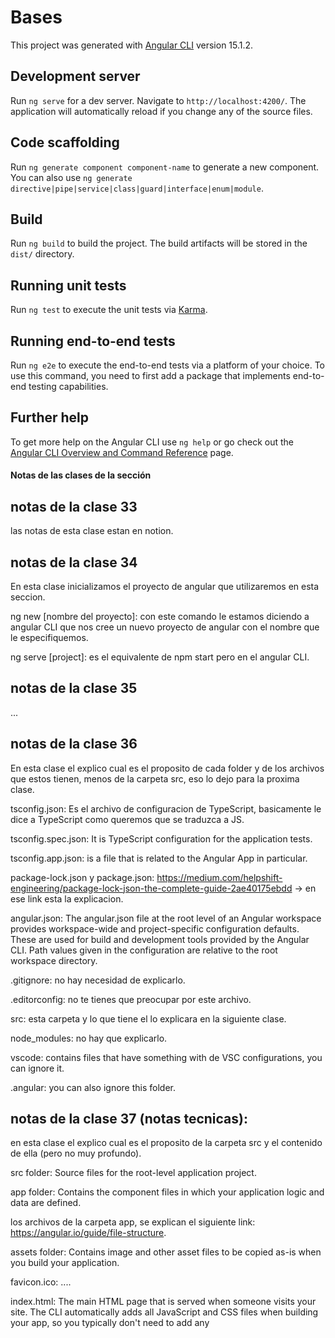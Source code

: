 # Bases

This project was generated with [Angular CLI](https://github.com/angular/angular-cli) version 15.1.2.

## Development server

Run `ng serve` for a dev server. Navigate to `http://localhost:4200/`. The application will automatically reload if you change any of the source files.

## Code scaffolding

Run `ng generate component component-name` to generate a new component. You can also use `ng generate directive|pipe|service|class|guard|interface|enum|module`.

## Build

Run `ng build` to build the project. The build artifacts will be stored in the `dist/` directory.

## Running unit tests

Run `ng test` to execute the unit tests via [Karma](https://karma-runner.github.io).

## Running end-to-end tests

Run `ng e2e` to execute the end-to-end tests via a platform of your choice. To use this command, you need to first add a package that implements end-to-end testing capabilities.

## Further help

To get more help on the Angular CLI use `ng help` or go check out the [Angular CLI Overview and Command Reference](https://angular.io/cli) page.

#### Notas de las clases de la sección

## notas de la clase 33

las notas de esta clase estan en notion.

## notas de la clase 34

En esta clase inicializamos el proyecto de angular que utilizaremos en esta seccion.

ng new [nombre del proyecto]: con este comando le estamos diciendo a angular CLI que nos cree un nuevo proyecto de angular con el nombre que le especifiquemos.


ng serve [project]: es el equivalente de npm start pero en el angular CLI.

## notas de la clase 35

...

## notas de la clase 36

En esta clase el explico cual es el proposito de cada folder y de los archivos que estos tienen, menos de la carpeta src, eso lo dejo para la proxima clase.

tsconfig.json: Es el archivo de configuracion de TypeScript, basicamente le dice a TypeScript como queremos que se traduzca a JS.

tsconfig.spec.json: It is TypeScript configuration for the application tests.

tsconfig.app.json: is a file that is related to the Angular App in particular.

package-lock.json y package.json: https://medium.com/helpshift-engineering/package-lock-json-the-complete-guide-2ae40175ebdd -> en ese link esta la explicacion.

angular.json: The angular.json file at the root level of an Angular workspace provides workspace-wide and project-specific configuration defaults. These are used for build and development tools provided by the Angular CLI. Path values given in the configuration are relative to the root workspace directory.

.gitignore: no hay necesidad de explicarlo.

.editorconfig: no te tienes que preocupar por este archivo.

src: esta carpeta y lo que tiene el lo explicara en la siguiente clase.

node_modules: no hay que explicarlo.

vscode: contains files that have something with de VSC configurations, you can ignore it.

.angular: you can also ignore this folder.

## notas de la clase 37 (notas tecnicas): 

en esta clase el explico cual es el proposito de la carpeta src y el contenido de ella (pero no muy profundo).

src folder: Source files for the root-level application project.

app folder: Contains the component files in which your application logic and data are defined.

los archivos de la carpeta app, se explican el siguiente link: https://angular.io/guide/file-structure.

assets folder: Contains image and other asset files to be copied as-is when you build your application.

favicon.ico: ....

index.html: The main HTML page that is served when someone visits your site. The CLI automatically adds all JavaScript and CSS files when building your app, so you typically don't need to add any <script> or <link> tags here manually.

main.ts: The main entry point for your application. Compiles the application with the JIT compiler and bootstraps the application's root module (AppModule) to run in the browser. You can also use the AOT compiler without changing any code by appending the --aot flag to the CLI build and serve commands.

styles.css: Lists CSS files that supply styles for a project. The extension reflects the style preprocessor you have configured for the project.

#### notas de la clase 37 (notas no-tecnicas):

src folder: Source files for the root-level application project.

Tenemos la carpeta app(se llama asi porque en ella se encuentra el app component), esta carpeta contiene una serie de archivos que en conjunto forman el app component, por eso si te fijas todos comienzan con la palabra app, porque son archivos del app component.

Usualmente el app component es el punto inicial de la aplicacion.

app.component.css: en este archivo se encuentran los estilos que van a ser aplicados a mi app.component.html, o mejor dicho al app component como tal.

app.component.html: Es el archivo HTML inicial que se va a cargar dentro del app-root element.

app.component.ts: Defines the logic for the application's root component, named AppComponent.

app.module.ts: Defines the root module, named AppModule, that tells Angular how to assemble the application. Initially declares only the AppComponent. As you add more components to the app, they must be declared here.

----------------------------------------------------------------

En el app.module.ts hay un NgModule al cual se le pasa un objeto, el contenido de ese objeto se explica en el siguiente link: 

https://v2.angular.io/docs/ts/latest/guide/appmodule.html

----------------------------------------------------------------

assets folder: Contains image and other asset files to be copied as-is when you build your application.

favicon.ico: .....

index.html: The main HTML page that is served when someone visits your site. The CLI automatically adds all JavaScript and CSS files when building your app, so you typically don't need to add any <script> or <link> tags here manually.

main.ts: Este archivo sirve para decirle a angular el ambiente en el que esta corriendo. (usualmente este archivo no se toca).

styles.css: Este es un archivo de estilos globales, lo que escribamos en este archivo va a ser css que se va a plicar a nivel general en toda la aplicacion.

#### notas de la clase 38: 

En la clase 37 dentro de la explicacion de los archivos y eso, el explico mas o menos que hacia el app.component.ts, pero en vdd lo dejo en el aire.

En la clase 38 a diferencia de la 37, el explico con detenimiento que es lo que hace el archivo app.
component.ts, mas especificamente que es lo que hace el decorador en ese archivo, el tambien explico unos cuantas cosas sobre la clase de typeScript que esta en ese archivo, pero realmente no la explico en profundidad.

{{}} -> lo podemos usar en angular para meter expresiones asi como referencias a variables dentro de nuestro HTML.

Nota personal: tengo la impresion de que app.module.ts es el que coje este archivo y realmente lo aplica, pero no me queda claro, this is something to look out for.

------------------------------------------------

Me quedo la duda de como se relaciona el app.component.ts y el app.module.ts, despues preguntale a heger o a otro muchacho, pa que te explique eso bien.

------------------------------------------------

#### notas de la clase 39: 

En esta clase el realizo un contador.

Hay una imagen en el desktop, la cual tiene el codigo de la clase, tambien tiene los comentarios sobre las dudas que te quedaron.

Cuando le tires a Heger aprovecha para que le preguntes de eso.


#### notas de la clase 40: 

En esta clase el cambio el contador por metodos, y luego creo un metodo solo.

Todo lo de esta clase se entiende, quedaron las mismas preguntas que la clase anterior.

#### notas de la clase 41:

En esta clase realizamos una tarea, sobre lo que vimos en la clase 39 y 40.

#### notas de la clase 42:

Es una buena practica poner despues del punto el nombre del objeto (componente, servicio, directiva, pipe), por ejemplo: contador.component.ts

En esta clase el nos enseño como crear un componente de manera manual, esto de manera que en el futuro cuando creemos nuestros componentes de manera automatica, sepamos como se creo este, y podamos arreglar cualquier error que surja en la creacion automatica.

Notas:

Usualmente en el app.component.html tu vas a tener una etiqueta y dentro de esa etiqueta se va a cargar el HTML que le corresponde a ese archivo, a menos que tu aplicacion sea super pequeña no veras el HTML como tal dentro de este archivo.

Esto tambien nos sirve con la reutilizacion del codigo.

@NgModule({

  Aqui es donde vamos a colocar nuestros componentes.

  declarations: [
    AppComponent,
    ContadorComponent
  ],

  Aqui es donde vamos a colocar otros modulos.
  imports: [
    BrowserModule
  ],

  Aqui es donde pondremos nuestros servicios.
  providers: [],

  Este ya sabes que hace.

  bootstrap: [AppComponent]
})

#### 43. Componente de Heroe y separación de directorios.

El objetivo de esta clase era comenzar a modularizar nuestra aplicacion, por eso tomamos el componente contador y lo pusimos dentro de una carpeta de modulo (llamada contador) que tendra todo lo concerniente a el contador, hicimos lo mismo con todo lo relacionado a los heroes.

Notas:

1-) Algo fundamental para una aplicacion de angular, es un buen manejo del nombre de los directorios, y estructura de arboles de directorios y archivos que vas a manejar en tu proyecto.

2-) El recomendo utilizar una buena practica, que dice lo siguiente: debemos tratar de agrupar nuestra aplicacion por modulos.

3-) En el app component.html no vamos a trabajar directamente, sino que hay solo pondremos las etiquetas correspondientes, para que se cargue el HTML correspondiente.

4-) Cuando se crea un componente tiene que estar importado en un modulo, por ejemplo en tu root folder (app) tu tienes un modulo (app.module.ts), en ese modulo estan todos sus componentes declarados en el declarations array.


#### 44 Cambios en el template del componente.

En esta clase trabajaremos en el heroe component, esto quiere decir que cambiamos el codigo en los archivos heroe.component.ts y heroe.componente.html. -> literalmente eso fue todo lo que hicimos.

En esta clase no hubo una idea en particular, ni nada que apuntar, solo mencionar que el creo un getter (por eso investigue aparte sobre los getters y setters en angular) -> y que eso es algo diferente.

Lo unico que vale la pena mencionar de esta clase, fue que en el minuto 4:50, el hablo de los getters y setters en angular, e hizo un getter en la clase HeroeComponente.

#### 45. Concepto de one way data binding - enlazado en una sola vía.

En esta clase el explico el concepto de one way data binding, el cual consiste en lo siguiente: One-way and two-way data binding are two of the important ways by which we can exchange data from component to DOM and vice-versa. Data exchange between the component and the view will help us to build dynamic and interactive web applications.

Esto lo hizo mediante dos ejemplos de codigo, en los cuales se ilustraba lo siguiente: Cambiabamos el valor de una propiedad utilizada en ciertos tags del HTML correspondiente y solamente se volvian a renderizar aquellos elementos del HTML que utilizaban esas propiedad, esto para mostrar los tags con los valores actualizados.

https://www.pluralsight.com/guides/one-and-two-way-data-binding-angular -> en ese link se desarrolla el tema del data binding en angular.

Nota:

Lo que hicimos en esta clase segun el instructor es one way data binding, segun dice el esto es asi porque solamente podemos cambiar el valor de las variables desde la clase y como consecuencia que se refleje en el HTML, pero por ejemplo no podemos cambiar el valor de la variable desde el HTMl y que se refleje en la clase.

No se recomienda utilizar el two way data binding, se recomienda utilizar el one way data binding.

En esta clase el continuo lo que estabamos haciendo en la anterior.


#### 46. Crear componente de forma automática

En esta clase vamos a crear un nuevo componente para en la clase posterior explicar las directivas basicas de angular.

En este clase simplemente creamos el listado componente de manera automatica.

Cuando creamos un componente de manera automatica, se crean los 4 archivos que conforman un componente, el archivo de styles, el archivo html, el archivo de pruebas, y el archivo de logica el .ts.

El comando te configura el componente full de una.

beneficio de crear componente automatico: Nos ahorra tiempo.

ng generate component [direccion donde queremos que se cree el componente]

ng g c heroes/listado -> esta es una forma corta de hacer el comando.

#### 47. Directiva *ngFor:

What is a structural directive?

Las directivas estructurales nos permiten añadir, manipular o eliminar elementos del DOM.

En esta clase el nos enseño la directiva ngFor:

1-) Para que sirve? A structural directive that renders a template for each item in a collection. The directive is placed on an element, which becomes the parent of the cloned templates.

<ul>
  <li *ngFor="let heroe of heroes; let i = index">
    {{ i }} - {{ heroe }}
  </li>
</ul>

Despues de esto nos dejo dos tareas de eso mismo, las cuales completaste.

#### 48. Directiva *nglf

En esta clase hablamos sobre la directiva nglf.

Esta directiva nos sirve para mostrar un elemento HTML de manera condicional, si el valor que queda en la directiva es true, se muestra el elemento, si el valor que queda es false, pues no se muestra el elemento.

<div *ngIf="heroeBorrado ? true : false">
  <h3>Heroe borrado: <small> {{ heroeBorrado }} </small> </h3>
</div>

#### 49. Ng-Template y el nglf-else:

En esta clase hablamos sobre las directivas Ng-Template y nglf-else.

La directiva nglf-else nos sirve para que cuando no se muestre el elemento del nglf podamos referenciar otro elemento y que este se muestre, ese otro elemento lo creamos con la directiva Ng-template.

<div *ngIf="heroeBorrado; else noBorrado">
  <h3>Heroe borrado: <small> {{ heroeBorrado }} </small> </h3>
</div>

<ng-template #noBorrado>
  <h3>No ha borrado nada.</h3>
</ng-template>

#### 50. Módulos:

-------------------------------------------------

Pilares:

1-) Puyar. *

2-) Investigar por fuera. (No lo investigue en esta misma clase), pero en una clase anterior ya lo habia investigado.

3-) Entender. * (osea explicartelo a ti mismo)

4-) Idea central.  (no habia una idea central como tal), en lo que escribi se entiende lo que el cubrio en la clase.

-------------------------------------------------

Esta clase dura 10 minutos - deberias terminarla en 30 minutos.

El comenzo hablando sobre que esta es una clase abstracta (osea teorica) en la cual el va a hablar de los modulos.

Despues el hablo de que son los modulos, (en realidad no dijo eso), sino que se puso a hablar del app.module.ts (Como ya entiendes todo lo relacionado a este modulo you can just move on).

Despues de esto la idea que el planteo fue la siguiente: 

El objetivo de los modulos es ayudarnos a agrupar componentes y piezas de nuestra aplicacion que tienen sentido entre si, de manera que tengamos varios modulos cada uno para un aspecto en particular de esta, de manera que no tengamos 1 solo modulo con 100 importaciones y 100 componentes declarados en el declarations array.

Las carpetas contador y heroes ( en general las carpetas como esta son carpetas de modulo):

Despues de esto hablo sobre los objetivos de los modulos:

1-) Encapsular las cosas.

2-) Ayudarnos con la carga perezosa.

¿Que es la carga perezosa?

El lo dijo por arribita, pero es cargar los modulos bajo demanda osea solamente cargo los modulos que se requieran, si un modulo no se requiere no se carga.

Despues de esto creo el modulo heroes.module.ts dentro de la carpeta de modulos llamada heroes, el proposito de este modulo (osea heroes.module.ts) es agrupar todo lo concerniente a los heroes.

Despues de crear el modulo se puso a escribir el codigo que este necesita para funcionar correctamente, aqui solo escribire lo que el dijo o hizo (con relacion a este modulo) que era desconocido para mi en ese momento:

import { CommonModule } from "@angular/common";
import { NgModule } from '@angular/core';
import { HeroeComponent } from './heroe/heroe.component';
import { ListadoComponent } from './listado/listado.component';

@NgModule({

  declarations: [
    HeroeComponent,
    ListadoComponent
  ],

  // En el export yo pongo las cosas que quiero que sean visibles fuera de este modulo.

  exports: [
    ListadoComponent
  ],
  
  // Dentro de imports solamente se agregan modulos

  imports: [
    CommonModule
  ]
})
export class HeroesModule {}


----------------------------------------------------------

Esta clase la termine en 3h y 10 minutos, ya se que fue mucho tiempo para una clase de 10 minutos, pero en mi defensa, en esta clase hubo mucho jugo, realmente estuvo justificado aunque sea un poco el haber tardado tanto.

Pero... muy buen trabajo en esta clase, realmente todo lo que se supone que deberias hacer en cada clase lo hiciste en esta, y eso es una muy buena señal.

#### 51. Módulos - segunda parte:

-------------------------------------------------

Pilares:

1-) Puyar. * (como el nos mando a hacer una tarea en esta clase pues eso cuenta como puyar).

2-) Investigar por fuera. (no fue necesario)

3-) Entender. * (osea explicartelo a ti mismo)

4-) Idea central.  (no habia una idea central como tal), en lo que escribi se entiende lo que el cubrio en la clase.

-------------------------------------------------

A partir del minuto 1 es que se pone a exponer el tema de la clase, ante de eso no dice nada.  

Esta clase dura 8 minutos deberias acabarla en 30 minutos.

Despues del minuto 1 el se pone a explicar que es lo que hace el CommonModule (el que esta en el imports array del archivo heroes.module.ts).

El CommonModule es un modulo que nos provee de directivas como ngIf y ngFor, entre otras cosas.

Por eso cuando el lo quita del imports array en el heroes.module.ts en el archivo listado.component.html tenemos errores, porque ya no tenemos acceso a las directivas que estamos utilizando ese archivo HTML.

Despues de esto el nos dejo una tarea, la tarea dice asi:

Tarea:

// Crear un modulo llamado ContadorModule
// declaraciones, y exportaciones

Nota:

Al final de esta clase el dijo que estamos trabajando con el concepto de aplicaciones modularizadas, esto es por lo siguiente: este proyecto esta modularizado, osea lo tenemos dividido por modulos, y el explico que trabajaremos de esta manera por el resto del curso ( osea creando directorios y dentro de ellos tendremos un modulo y todo lo concerniente al modulo).  -> esta es una buena practica y deberiamos seguirla siempre que podamos.









